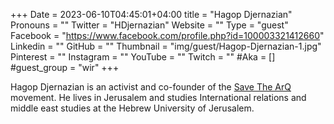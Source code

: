 +++
Date = 2023-06-10T04:45:01+04:00
title = "Hagop Djernazian"
Pronouns = ""
Twitter = "HDjernazian"
Website = ""
Type = "guest"
Facebook = "https://www.facebook.com/profile.php?id=100003321412660"
Linkedin = ""
GitHub = ""
Thumbnail = "img/guest/Hagop-Djernazian-1.jpg"
Pinterest = ""
Instagram = ""
YouTube = ""
Twitch = ""
#Aka = []
#guest_group = "wir"
+++

Hagop Djernazian is an activist and co-founder of the [Save The ArQ](https://www.facebook.com/profile.php?id=61550949422912&mibextid) movement. He lives in Jerusalem and studies International relations and middle east studies at the Hebrew University of Jerusalem.
